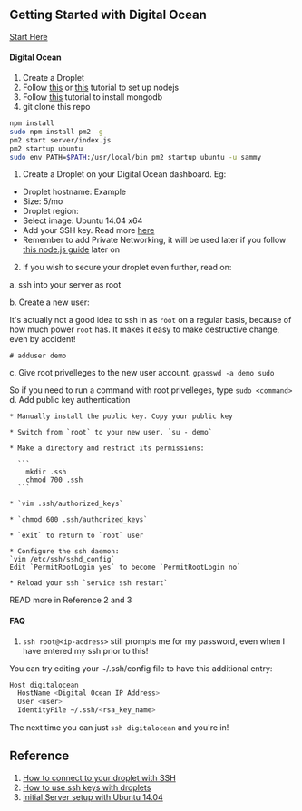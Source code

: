 ## Getting Started with Digital Ocean

[Start Here](/SaltStackOnDigitalOcean.md)

#### Digital Ocean

1. Create a Droplet
2. Follow [this](https://www.digitalocean.com/community/tutorials/how-to-set-up-a-node-js-application-for-production-on-ubuntu-14-04) or
[this](https://www.digitalocean.com/community/tutorials/how-to-install-node-js-on-an-ubuntu-14-04-server) tutorial
to set up nodejs
3. Follow [this](https://www.digitalocean.com/community/tutorials/how-to-install-mongodb-on-ubuntu-12-04) tutorial to install mongodb
4. git clone this repo
```bash
npm install
sudo npm install pm2 -g
pm2 start server/index.js
pm2 startup ubuntu
sudo env PATH=$PATH:/usr/local/bin pm2 startup ubuntu -u sammy

```

1. Create a Droplet on your Digital Ocean dashboard. Eg:
  - Droplet hostname: Example
  - Size: 5/mo
  - Droplet region: <Somewhere>
  - Select image: Ubuntu 14.04 x64
  - Add your SSH key. Read more [here](https://www.digitalocean.com/community/tutorials/how-to-use-ssh-keys-with-digitalocean-droplets)
  - Remember to add Private Networking, it will be used later if you follow [this node.js guide](https://www.digitalocean.com/community/tutorials/how-to-set-up-a-node-js-application-for-production-on-ubuntu-14-04) later on

2. If you wish to secure your droplet even further, read on:

  a. ssh into your server as root

  b. Create a new user:

  It's actually not a good idea to ssh in as `root` on a regular basis, because of how much power `root` has. It makes it easy to make destructive change, even by accident!
  ```
  # adduser demo
  ```

  c. Give root privelleges to the new user account.
  `gpasswd -a demo sudo`

  So if you need to run a command with root privelleges, type `sudo <command>`
  d. Add public key authentication

    * Manually install the public key. Copy your public key

    * Switch from `root` to your new user. `su - demo`

    * Make a directory and restrict its permissions:

      ```
        mkdir .ssh
        chmod 700 .ssh
      ```

    * `vim .ssh/authorized_keys`

    * `chmod 600 .ssh/authorized_keys`

    * `exit` to return to `root` user

    * Configure the ssh daemon:
    `vim /etc/ssh/sshd_config`
    Edit `PermitRootLogin yes` to become `PermitRootLogin no`

    * Reload your ssh `service ssh restart`

  READ more in Reference 2 and 3

#### FAQ
1. `ssh root@<ip-address>` still prompts me for my password, even when I have entered my ssh prior to this!

You can try editing your ~/.ssh/config file to have this additional entry:
```bash
Host digitalocean
  HostName <Digital Ocean IP Address>
  User <user>
  IdentityFile ~/.ssh/<rsa_key_name>
```
The next time you can just `ssh digitalocean` and you're in!

## Reference
1. [How to connect to your droplet with SSH](https://www.digitalocean.com/community/tutorials/how-to-connect-to-your-droplet-with-ssh)
2. [How to use ssh keys with droplets](https://www.digitalocean.com/community/tutorials/how-to-use-ssh-keys-with-digitalocean-droplets)
3. [Initial Server setup with Ubuntu 14.04](https://www.digitalocean.com/community/tutorials/initial-server-setup-with-ubuntu-14-04)
